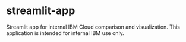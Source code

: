 # streamlit-app
Streamlit app for internal IBM Cloud comparison and visualization.
This application is intended for internal IBM use only.
